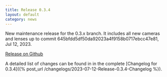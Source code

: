```yaml
---
title: Release 0.3.4
layout: default
category: news
---
```


New maintenance release for the 0.3.x branch. It includes all new cameras and lenses up to commit 645bfdd5df50da92023a4f9158b0717ebcc47e81, Jul 12, 2023.

[Release on Github](https://github.com/lensfun/lensfun/releases/tag/v0.3.4)

A detailed list of changes can be found in in the complete [Changelog for 0.3.4]({% post_url /changelogs/2023-07-12-Release-0.3.4-Changelog %}). 
